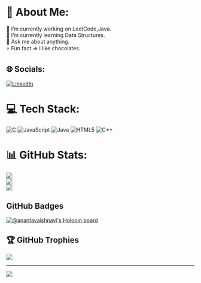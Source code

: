 # 💫 About Me:
🔭  I’m currently working on LeetCode,Java.<br>🌱 I’m currently learning Data Structures.<br>💬 Ask me about anything.<br>⚡   Fun fact => I like chocolates.


## 🌐 Socials:
[![LinkedIn](https://img.shields.io/badge/LinkedIn-%230077B5.svg?logo=linkedin&logoColor=white)](https://www.linkedin.com/in/ananta-vaishnavi/)
# 💻 Tech Stack:
![C](https://img.shields.io/badge/c-%2300599C.svg?style=for-the-badge&logo=c&logoColor=white) ![JavaScript](https://img.shields.io/badge/javascript-%23323330.svg?style=for-the-badge&logo=javascript&logoColor=%23F7DF1E) ![Java](https://img.shields.io/badge/java-%23ED8B00.svg?style=for-the-badge&logo=java&logoColor=white) ![HTML5](https://img.shields.io/badge/html5-%23E34F26.svg?style=for-the-badge&logo=html5&logoColor=white) ![C++](https://img.shields.io/badge/c++-%2300599C.svg?style=for-the-badge&logo=c%2B%2B&logoColor=white)

# 📊 GitHub Stats:
![](https://github-readme-stats.vercel.app/api?username=Ananta-Vaishnavi&theme=dark&hide_border=false&include_all_commits=true&count_private=false)<br/>
![](https://github-readme-streak-stats.herokuapp.com/?user=Ananta-Vaishnavi&theme=dark&hide_border=false)<br/>
![](https://github-readme-stats.vercel.app/api/top-langs/?username=Ananta-Vaishnavi&theme=dark&hide_border=false&include_all_commits=false&count_private=true&layout=compact)

## GitHub Badges
[![@anantavaishnavi's Holopin board](https://holopin.io/api/user/board?user=anantavaishnavi)](https://holopin.io/@anantavaishnavi)

## 🏆 GitHub Trophies
![](https://github-profile-trophy.vercel.app/?username=Ananta-Vaishnavi&theme=radical&no-frame=false&no-bg=true&margin-w=4)

---
[![](https://visitcount.itsvg.in/api?id=Ananta-Vaishnavi&icon=0&color=0)](https://visitcount.itsvg.in)
